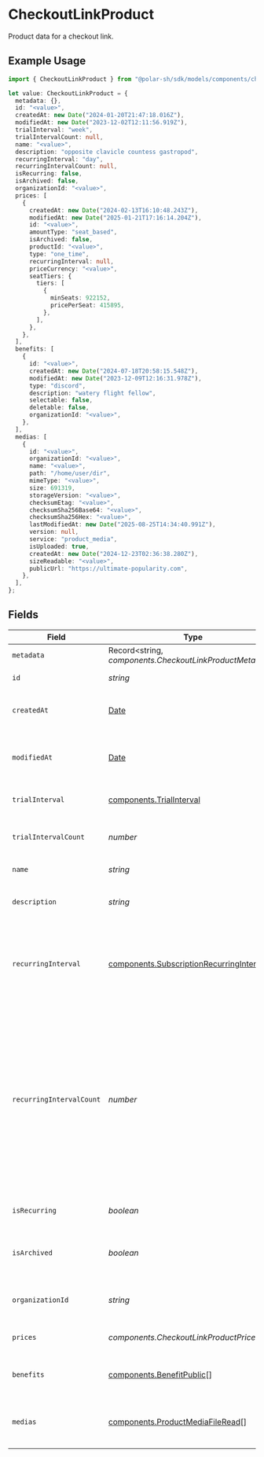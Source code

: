 # CheckoutLinkProduct

Product data for a checkout link.

## Example Usage

```typescript
import { CheckoutLinkProduct } from "@polar-sh/sdk/models/components/checkoutlinkproduct.js";

let value: CheckoutLinkProduct = {
  metadata: {},
  id: "<value>",
  createdAt: new Date("2024-01-20T21:47:18.016Z"),
  modifiedAt: new Date("2023-12-02T12:11:56.919Z"),
  trialInterval: "week",
  trialIntervalCount: null,
  name: "<value>",
  description: "opposite clavicle countess gastropod",
  recurringInterval: "day",
  recurringIntervalCount: null,
  isRecurring: false,
  isArchived: false,
  organizationId: "<value>",
  prices: [
    {
      createdAt: new Date("2024-02-13T16:10:48.243Z"),
      modifiedAt: new Date("2025-01-21T17:16:14.204Z"),
      id: "<value>",
      amountType: "seat_based",
      isArchived: false,
      productId: "<value>",
      type: "one_time",
      recurringInterval: null,
      priceCurrency: "<value>",
      seatTiers: {
        tiers: [
          {
            minSeats: 922152,
            pricePerSeat: 415895,
          },
        ],
      },
    },
  ],
  benefits: [
    {
      id: "<value>",
      createdAt: new Date("2024-07-18T20:58:15.548Z"),
      modifiedAt: new Date("2023-12-09T12:16:31.978Z"),
      type: "discord",
      description: "watery flight fellow",
      selectable: false,
      deletable: false,
      organizationId: "<value>",
    },
  ],
  medias: [
    {
      id: "<value>",
      organizationId: "<value>",
      name: "<value>",
      path: "/home/user/dir",
      mimeType: "<value>",
      size: 691319,
      storageVersion: "<value>",
      checksumEtag: "<value>",
      checksumSha256Base64: "<value>",
      checksumSha256Hex: "<value>",
      lastModifiedAt: new Date("2025-08-25T14:34:40.991Z"),
      version: null,
      service: "product_media",
      isUploaded: true,
      createdAt: new Date("2024-12-23T02:36:38.280Z"),
      sizeReadable: "<value>",
      publicUrl: "https://ultimate-popularity.com",
    },
  ],
};
```

## Fields

| Field                                                                                                                                                                                                        | Type                                                                                                                                                                                                         | Required                                                                                                                                                                                                     | Description                                                                                                                                                                                                  |
| ------------------------------------------------------------------------------------------------------------------------------------------------------------------------------------------------------------ | ------------------------------------------------------------------------------------------------------------------------------------------------------------------------------------------------------------ | ------------------------------------------------------------------------------------------------------------------------------------------------------------------------------------------------------------ | ------------------------------------------------------------------------------------------------------------------------------------------------------------------------------------------------------------ |
| `metadata`                                                                                                                                                                                                   | Record<string, *components.CheckoutLinkProductMetadata*>                                                                                                                                                     | :heavy_check_mark:                                                                                                                                                                                           | N/A                                                                                                                                                                                                          |
| `id`                                                                                                                                                                                                         | *string*                                                                                                                                                                                                     | :heavy_check_mark:                                                                                                                                                                                           | The ID of the object.                                                                                                                                                                                        |
| `createdAt`                                                                                                                                                                                                  | [Date](https://developer.mozilla.org/en-US/docs/Web/JavaScript/Reference/Global_Objects/Date)                                                                                                                | :heavy_check_mark:                                                                                                                                                                                           | Creation timestamp of the object.                                                                                                                                                                            |
| `modifiedAt`                                                                                                                                                                                                 | [Date](https://developer.mozilla.org/en-US/docs/Web/JavaScript/Reference/Global_Objects/Date)                                                                                                                | :heavy_check_mark:                                                                                                                                                                                           | Last modification timestamp of the object.                                                                                                                                                                   |
| `trialInterval`                                                                                                                                                                                              | [components.TrialInterval](../../models/components/trialinterval.md)                                                                                                                                         | :heavy_check_mark:                                                                                                                                                                                           | The interval unit for the trial period.                                                                                                                                                                      |
| `trialIntervalCount`                                                                                                                                                                                         | *number*                                                                                                                                                                                                     | :heavy_check_mark:                                                                                                                                                                                           | The number of interval units for the trial period.                                                                                                                                                           |
| `name`                                                                                                                                                                                                       | *string*                                                                                                                                                                                                     | :heavy_check_mark:                                                                                                                                                                                           | The name of the product.                                                                                                                                                                                     |
| `description`                                                                                                                                                                                                | *string*                                                                                                                                                                                                     | :heavy_check_mark:                                                                                                                                                                                           | The description of the product.                                                                                                                                                                              |
| `recurringInterval`                                                                                                                                                                                          | [components.SubscriptionRecurringInterval](../../models/components/subscriptionrecurringinterval.md)                                                                                                         | :heavy_check_mark:                                                                                                                                                                                           | The recurring interval of the product. If `None`, the product is a one-time purchase.                                                                                                                        |
| `recurringIntervalCount`                                                                                                                                                                                     | *number*                                                                                                                                                                                                     | :heavy_check_mark:                                                                                                                                                                                           | Number of interval units of the subscription. If this is set to 1 the charge will happen every interval (e.g. every month), if set to 2 it will be every other month, and so on. None for one-time products. |
| `isRecurring`                                                                                                                                                                                                | *boolean*                                                                                                                                                                                                    | :heavy_check_mark:                                                                                                                                                                                           | Whether the product is a subscription.                                                                                                                                                                       |
| `isArchived`                                                                                                                                                                                                 | *boolean*                                                                                                                                                                                                    | :heavy_check_mark:                                                                                                                                                                                           | Whether the product is archived and no longer available.                                                                                                                                                     |
| `organizationId`                                                                                                                                                                                             | *string*                                                                                                                                                                                                     | :heavy_check_mark:                                                                                                                                                                                           | The ID of the organization owning the product.                                                                                                                                                               |
| `prices`                                                                                                                                                                                                     | *components.CheckoutLinkProductPrices*[]                                                                                                                                                                     | :heavy_check_mark:                                                                                                                                                                                           | List of prices for this product.                                                                                                                                                                             |
| `benefits`                                                                                                                                                                                                   | [components.BenefitPublic](../../models/components/benefitpublic.md)[]                                                                                                                                       | :heavy_check_mark:                                                                                                                                                                                           | List of benefits granted by the product.                                                                                                                                                                     |
| `medias`                                                                                                                                                                                                     | [components.ProductMediaFileRead](../../models/components/productmediafileread.md)[]                                                                                                                         | :heavy_check_mark:                                                                                                                                                                                           | List of medias associated to the product.                                                                                                                                                                    |